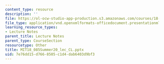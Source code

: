 ```yaml
---
content_type: resource
description: ''
file: https://ol-ocw-studio-app-production.s3.amazonaws.com/courses/18-085-computational-science-and-engineering-i-summer-2020/7e76dd15d7668505c1d4dab6403d9bf3_MIT18_085Summer20_lec_CL.pptx
file_type: application/vnd.openxmlformats-officedocument.presentationml.presentation
learning_resource_types:
- Lecture Notes
parent_title: Lecture Notes
parent_type: CourseSection
resourcetype: Other
title: MIT18_085Summer20_lec_CL.pptx
uid: 7e76dd15-d766-8505-c1d4-dab6403d9bf3
---
```

